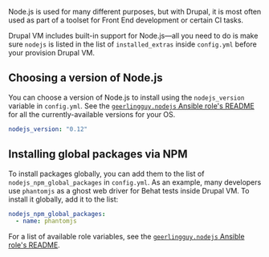 Node.js is used for many different purposes, but with Drupal, it is most often used as part of a toolset for Front End development or certain CI tasks.

Drupal VM includes built-in support for Node.js—all you need to do is make sure `nodejs` is listed in the list of `installed_extras` inside `config.yml` before your provision Drupal VM.

## Choosing a version of Node.js

You can choose a version of Node.js to install using the `nodejs_version` variable in `config.yml`. See the [`geerlingguy.nodejs` Ansible role's README](https://github.com/geerlingguy/ansible-role-nodejs#readme) for all the currently-available versions for your OS.

```yaml
nodejs_version: "0.12"
```

## Installing global packages via NPM

To install packages globally, you can add them to the list of `nodejs_npm_global_packages` in `config.yml`. As an example, many developers use `phantomjs` as a ghost web driver for Behat tests inside Drupal VM. To install it globally, add it to the list:

```yaml
nodejs_npm_global_packages:
  - name: phantomjs
```

For a list of available role variables, see the [`geerlingguy.nodejs` Ansible role's README](https://github.com/geerlingguy/ansible-role-nodejs#readme).
